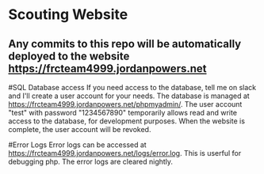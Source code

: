 # Scouting Website
Any commits to this repo will be automatically deployed to the website https://frcteam4999.jordanpowers.net
---
#SQL Database access
If you need access to the database, tell me on slack and I'll create a user account for your needs.
The database is managed at https://frcteam4999.jordanpowers.net/phpmyadmin/.
The user account "test" with password "1234567890" temporarily allows read and write access to the database, for development purposes. When the website is complete, the user account will be revoked.

#Error Logs
Error logs can be accessed at https://frcteam4999.jordanpowers.net/logs/error.log. This is userful for debugging php.
The error logs are cleared nightly.
